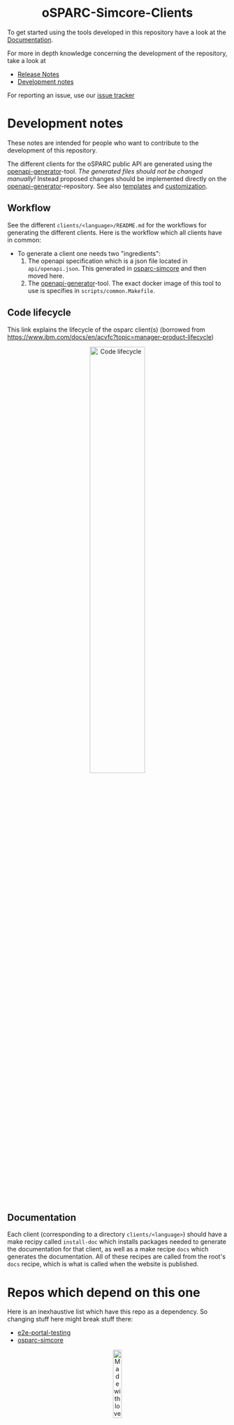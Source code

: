 <h1 align="center">oSPARC-Simcore-Clients</h1>

To get started using the tools developed in this repository have a look at the
[Documentation](https://itisfoundation.github.io/osparc-simcore-clients).

For more in depth knowledge concerning the development of the repository, take a look at
- [Release Notes](https://github.com/ITISFoundation/osparc-simcore-clients/releases)
- [Development notes](#development-notes)

For reporting an issue, use our [issue tracker](https://github.com/ITISFoundation/osparc-simcore-clients/issues/new/choose)

# Development notes

These notes are intended for people who want to contribute to the development of this repository.

The different clients for the oSPARC public API are generated using the [openapi-generator](https://github.com/ITISFoundation/openapi-generator)-tool.
*The generated files should not be changed manually!*
Instead proposed changes should be implemented directly on the [openapi-generator](https://github.com/ITISFoundation/openapi-generator)-repository.
See also [templates](https://openapi-generator.tech/docs/templating) and [customization](https://openapi-generator.tech/docs/customization).

## Workflow

See the different `clients/<language>/README.md` for the workflows for generating the different clients. Here is the workflow which all clients have in common:

- To generate a client one needs two "ingredients":
    1. The openapi specification which is a json file located in `api/openapi.json`. This generated in [osparc-simcore](https://github.com/ITISFoundation/osparc-simcore/tree/master/services/api-server) and then moved here.
    2. The [openapi-generator](https://github.com/ITISFoundation/openapi-generator)-tool. The exact docker image of this tool to use is specifies in `scripts/common.Makefile`.

## Code lifecycle
This link explains the lifecycle of the osparc client(s) (borrowed from https://www.ibm.com/docs/en/acvfc?topic=manager-product-lifecycle)
<p align="center">
<a href="https://www.ibm.com/docs/en/acvfc?topic=manager-product-lifecycle" target="_blank">
<image src="https://github.com/ITISFoundation/osparc-simcore-clients/blob/master/docs/_media/code_lifecycle.png?raw=true" alt="Code lifecycle" width="50%" />
</a>
</p>


## Documentation

Each client (corresponding to a directory `clients/<language>`) should have a make recipy called `install-doc` which installs packages needed to generate the documentation for that client, as well as a make recipe `docs` which generates the documentation. All of these recipes are called from the root's `docs` recipe, which is what is called when the website is published.

# Repos which depend on this one

Here is an inexhaustive list which have this repo as a dependency. So changing stuff here might break stuff there:

- [e2e-portal-testing](https://git.speag.com/oSparc/e2e-portal-testing/-/commit/950762bde1a60c7ce23286da9c100150ed6926e4)
- [osparc-simcore](https://github.com/ITISFoundation/osparc-simcore/actions/runs/5319311892/jobs/9631979977)

<p align="center">
<a href="https://www.z43.swiss" target="_blank">
<image src="https://github.com/ITISFoundation/osparc-simcore-clients/blob/master/docs/_media/mwl.png?raw=true" alt="Made with love (and lots of hard work) at www.z43.swiss" width="20%" />
</a>
</p>
